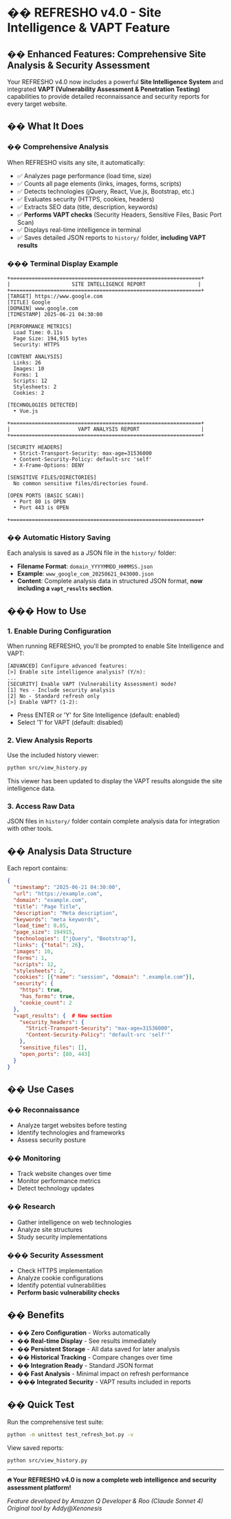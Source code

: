 # �� REFRESHO v4.0 - Site Intelligence & VAPT Feature

## �� Enhanced Features: Comprehensive Site Analysis & Security Assessment

Your REFRESHO v4.0 now includes a powerful **Site Intelligence System** and integrated **VAPT (Vulnerability Assessment & Penetration Testing)** capabilities to provide detailed reconnaissance and security reports for every target website.

## �� What It Does

### �� **Comprehensive Analysis**
When REFRESHO visits any site, it automatically:
- ✅ Analyzes page performance (load time, size)
- ✅ Counts all page elements (links, images, forms, scripts)
- ✅ Detects technologies (jQuery, React, Vue.js, Bootstrap, etc.)
- ✅ Evaluates security (HTTPS, cookies, headers)
- ✅ Extracts SEO data (title, description, keywords)
- ✅ **Performs VAPT checks** (Security Headers, Sensitive Files, Basic Port Scan)
- ✅ Displays real-time intelligence in terminal
- ✅ Saves detailed JSON reports to `history/` folder, **including VAPT results**

### ���️ **Terminal Display Example**
```
+==============================================================+
|                    SITE INTELLIGENCE REPORT                 |
+==============================================================+
[TARGET] https://www.google.com
[TITLE] Google
[DOMAIN] www.google.com
[TIMESTAMP] 2025-06-21 04:30:00

[PERFORMANCE METRICS]
  Load Time: 0.11s
  Page Size: 194,915 bytes
  Security: HTTPS

[CONTENT ANALYSIS]
  Links: 26
  Images: 10
  Forms: 1
  Scripts: 12
  Stylesheets: 2
  Cookies: 2

[TECHNOLOGIES DETECTED]
  • Vue.js

+==============================================================+
|                      VAPT ANALYSIS REPORT                    |
+==============================================================+

[SECURITY HEADERS]
  • Strict-Transport-Security: max-age=31536000
  • Content-Security-Policy: default-src 'self'
  • X-Frame-Options: DENY

[SENSITIVE FILES/DIRECTORIES]
  No common sensitive files/directories found.

[OPEN PORTS (BASIC SCAN)]
  • Port 80 is OPEN
  • Port 443 is OPEN

+==============================================================+
```

### �� **Automatic History Saving**
Each analysis is saved as a JSON file in the `history/` folder:
- **Filename Format**: `domain_YYYYMMDD_HHMMSS.json`
- **Example**: `www_google_com_20250621_043000.json`
- **Content**: Complete analysis data in structured JSON format, **now including a `vapt_results` section**.

## ���️ How to Use

### 1. **Enable During Configuration**
When running REFRESHO, you'll be prompted to enable Site Intelligence and VAPT:
```
[ADVANCED] Configure advanced features:
[>] Enable site intelligence analysis? (Y/n): 
...
[SECURITY] Enable VAPT (Vulnerability Assessment) mode?
[1] Yes - Include security analysis
[2] No - Standard refresh only
[>] Enable VAPT? (1-2): 
```
- Press ENTER or 'Y' for Site Intelligence (default: enabled)
- Select '1' for VAPT (default: disabled)

### 2. **View Analysis Reports**
Use the included history viewer:
```bash
python src/view_history.py
```
This viewer has been updated to display the VAPT results alongside the site intelligence data.

### 3. **Access Raw Data**
JSON files in `history/` folder contain complete analysis data for integration with other tools.

## �� Analysis Data Structure

Each report contains:
```json
{
  "timestamp": "2025-06-21 04:30:00",
  "url": "https://example.com",
  "domain": "example.com",
  "title": "Page Title",
  "description": "Meta description",
  "keywords": "meta keywords",
  "load_time": 0.85,
  "page_size": 194915,
  "technologies": ["jQuery", "Bootstrap"],
  "links": {"total": 26},
  "images": 10,
  "forms": 1,
  "scripts": 12,
  "stylesheets": 2,
  "cookies": [{"name": "session", "domain": ".example.com"}],
  "security": {
    "https": true,
    "has_forms": true,
    "cookie_count": 2
  },
  "vapt_results": {  # New section
    "security_headers": {
      "Strict-Transport-Security": "max-age=31536000",
      "Content-Security-Policy": "default-src 'self'"
    },
    "sensitive_files": [],
    "open_ports": [80, 443]
  }
}
```

## �� Use Cases

### �� **Reconnaissance**
- Analyze target websites before testing
- Identify technologies and frameworks
- Assess security posture

### �� **Monitoring**
- Track website changes over time
- Monitor performance metrics
- Detect technology updates

### �� **Research**
- Gather intelligence on web technologies
- Analyze site structures
- Study security implementations

### ���️ **Security Assessment**
- Check HTTPS implementation
- Analyze cookie configurations
- Identify potential vulnerabilities
- **Perform basic vulnerability checks**

## �� Benefits

- **�� Zero Configuration** - Works automatically
- **�� Real-time Display** - See results immediately
- **�� Persistent Storage** - All data saved for later analysis
- **�� Historical Tracking** - Compare changes over time
- **�� Integration Ready** - Standard JSON format
- **�� Fast Analysis** - Minimal impact on refresh performance
- **���️ Integrated Security** - VAPT results included in reports

## �� Quick Test

Run the comprehensive test suite:
```bash
python -m unittest test_refresh_bot.py -v
```

View saved reports:
```bash
python src/view_history.py
```

---

**🔥 Your REFRESHO v4.0 is now a complete web intelligence and security assessment platform!**

*Feature developed by Amazon Q Developer & Roo (Claude Sonnet 4)*
*Original tool by Addy@Xenonesis*